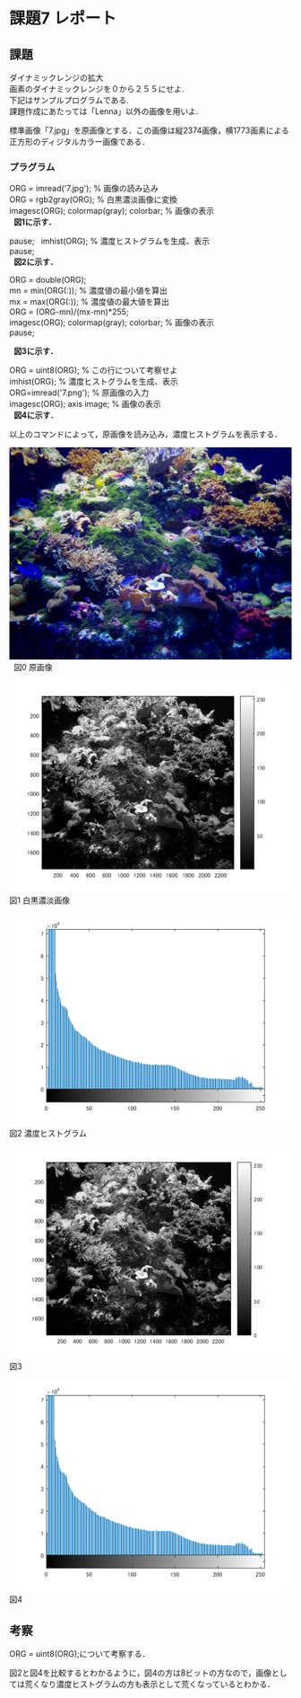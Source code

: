 ﻿# 課題7 レポート
 
## 課題  
 ダイナミックレンジの拡大  
 画素のダイナミックレンジを０から２５５にせよ.  
 下記はサンプルプログラムである.  
 課題作成にあたっては「Lenna」以外の画像を用いよ.  
 
 
標準画像「7.jpg」を原画像とする．この画像は縦2374画像，横1773画素による正方形のディジタルカラー画像である．

### プラグラム  
 ORG = imread('7.jpg'); % 画像の読み込み  
ORG = rgb2gray(ORG); % 白黒濃淡画像に変換  
imagesc(ORG); colormap(gray); colorbar; % 画像の表示  
   **図1に示す．**  
   
pause;  
imhist(ORG); % 濃度ヒストグラムを生成、表示  
pause;  
   **図2に示す．**  
   
ORG = double(ORG);  
mn = min(ORG(:)); % 濃度値の最小値を算出  
mx = max(ORG(:)); % 濃度値の最大値を算出  
ORG = (ORG-mn)/(mx-mn)*255;  
imagesc(ORG); colormap(gray); colorbar; % 画像の表示  
pause; 

   **図3に示す．** 
   
ORG = uint8(ORG); % この行について考察せよ  
imhist(ORG); % 濃度ヒストグラムを生成、表示  
ORG=imread('7.png'); % 原画像の入力    
imagesc(ORG); axis image; % 画像の表示  
   **図4に示す．** 


以上のコマンドによって，原画像を読み込み，濃度ヒストグラムを表示する．  

![原画像](https://github.com/M8I15/MATLAB_program/blob/master/kadai7/7.jpg)  
図0 原画像

![原画像](https://github.com/M8I15/MATLAB_program/blob/master/kadai7/kadai7-0.png)  
図1 白黒濃淡画像  

![原画像](https://github.com/M8I15/MATLAB_program/blob/master/kadai7/kadai7-1.png)  
図2 濃度ヒストグラム

![原画像](https://github.com/M8I15/MATLAB_program/blob/master/kadai7/kadai7-2.png)  
図3  

![原画像](https://github.com/M8I15/MATLAB_program/blob/master/kadai7/kadai7-3.png)  
図4

## 考察  
 ORG = uint8(ORG);について考察する．  
 
 図2と図4を比較するとわかるように，図4の方は8ビットの方なので，画像としては荒くなり濃度ヒストグラムの方も表示として荒くなっているとわかる．
